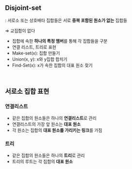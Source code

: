 ## Disjoint-set

: 서로소 또는 상호배타 집합들은 서로 **중복 포함된 원소가 없는** 집합들

⇒ 교집합이 없다

- 집합에 속한 **하나의 특정 멤버**를 통해 각 집합들을 구분
- 연결 리스트, 트리로 표현
- Make-set(x): 집합 만들기
- Union(x, y): x와 y집합 합치기
- Find-Set(x): x가 속한 집합의 대표 원소 찾기

<br>

## 서로소 집합 표현

### 연결리스트

- 같은 집합의 원소들은 하나의 **연결리스트**로 관리
- 연결리스트의 가장 앞 원소는 **대표 원소**
- 각 원소는 집합의 **대표 원소를 가리키는 링크**를 가짐

### 트리

- 같은 집합의 원소들은 하나의 **트리**로 관리
- 트리의 루트는 각 집합의 **대표 원소**